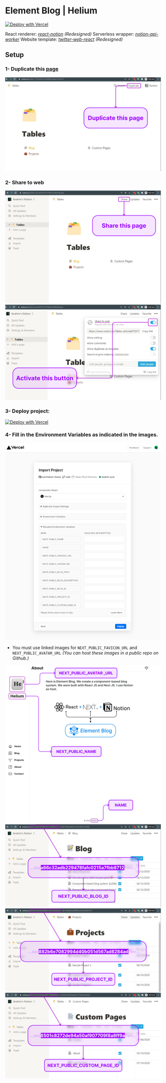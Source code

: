 # Element Blog  | Helium
[![Deploy with Vercel](https://vercel.com/button)](https://vercel.com/new/git/external?repository-url=https%3A%2F%2Fgithub.com%2Fiuzn%2Fhelium-theme%2Ftree%2Fmain&env=NEXT_PUBLIC_NAME,NAME,NEXT_PUBLIC_FAVICON_URL,NEXT_PUBLIC_AVATAR_URL,NEXT_PUBLIC_BLOG_TITLE,NEXT_PUBLIC_BLOG_DESCRIPTION,NEXT_PUBLIC_BLOG_ID,NEXT_PUBLIC_PROJECT_ID,NEXT_PUBLIC_CUSTOM_PAGE_ID&envDescription=Please%20follow%20learn%20more%20to%20help&envLink=https%3A%2F%2Fgithub.com%2Fiuzn%2Fhelium-theme%2Fblob%2Fmain%2FREADME.md)

React renderer: [*react-notion*](https://github.com/splitbee/react-notion)  *(Redesigned)*
Serverless wrapper: [*notion-api-worker*](https://github.com/splitbee/notion-api-worker) 
Website template: [*twitter-web-react*](https://github.com/ademilter/twitter-web-react) *(Redesigned)*

## Setup
### 1- Duplicate this  [page](https://www.notion.so/elementlab/Tables-7378cd4912a14b099a23ada31cbd1871)
![enter image description here](https://raw.githubusercontent.com/iuzn/assets/master/Element%20Blog/Introduction/step-1.png)

### 2- Share to web
![Share this page](https://raw.githubusercontent.com/iuzn/assets/master/Element%20Blog/Introduction/step-2.png)![Activate "Share to web" button](https://raw.githubusercontent.com/iuzn/assets/master/Element%20Blog/Introduction/step-3.png)
### 3- Deploy project:
[![Deploy with Vercel](https://vercel.com/button)](https://vercel.com/new/git/external?repository-url=https%3A%2F%2Fgithub.com%2Fiuzn%2Fhelium-theme%2Ftree%2Fmain&env=NEXT_PUBLIC_NAME,NAME,NEXT_PUBLIC_FAVICON_URL,NEXT_PUBLIC_AVATAR_URL,NEXT_PUBLIC_BLOG_TITLE,NEXT_PUBLIC_BLOG_DESCRIPTION,NEXT_PUBLIC_BLOG_ID,NEXT_PUBLIC_PROJECT_ID,NEXT_PUBLIC_CUSTOM_PAGE_ID&envDescription=Please%20follow%20learn%20more%20to%20help&envLink=https%3A%2F%2Fgithub.com%2Fiuzn%2Fhelium-theme%2Fblob%2Fmain%2FREADME.md)
### 4- Fill in the Environment Variables as indicated in the images.
![enter image description here](https://raw.githubusercontent.com/iuzn/assets/master/Element%20Blog/Introduction/vercel-import.png)
- You must use linked images for  `NEXT_PUBLIC_FAVICON_URL` and `NEXT_PUBLIC_AVATAR_URL`
*(You can host these images in a public repo on Github.)*

![enter image description here](https://raw.githubusercontent.com/iuzn/assets/master/Element%20Blog/Introduction/environment-variables.png)
![Blog ID](https://raw.githubusercontent.com/iuzn/assets/master/Element%20Blog/Introduction/step-4.png)
![Project ID](https://raw.githubusercontent.com/iuzn/assets/master/Element%20Blog/Introduction/step-5.png)
![Custom Page ID](https://raw.githubusercontent.com/iuzn/assets/master/Element%20Blog/Introduction/step-6.png)
